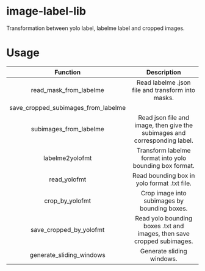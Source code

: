 # image-label-lib
Transformation between yolo label, labelme label and cropped images.

# Usage

| Function | Description |
| :---: | :---: |
| read_mask_from_labelme | Read labelme .json file and transform into masks. |
| save_cropped_subimages_from_labelme |  |
| subimages_from_labelme | Read json file and image, then give the subimages and corresponding label. |
| labelme2yolofmt | Transform labelme format into yolo bounding box format. |
| read_yolofmt | Read bounding box in yolo format .txt file. |
| crop_by_yolofmt | Crop image into subimages by bounding boxes. |
| save_cropped_by_yolofmt | Read yolo bounding boxes .txt and images, then save cropped subimages. |
| generate_sliding_windows | Generate sliding windows. |
